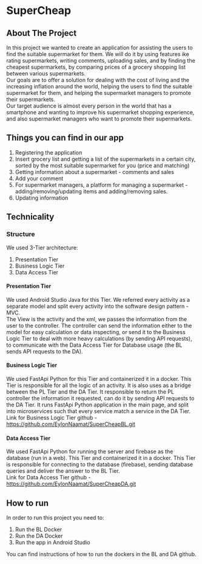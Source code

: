 # SuperCheap

## About The Project
In this project we wanted to create an application for assisting the users to find the suitable supermarket for them. 
We will do it by using features ike rating supermarkets, writing comments, uploading sales, and by finding the cheapest supermarkets, 
by comparing prices of a grocery shopping list between various supermarkets. </br>
Our goals are to offer a solution for dealing with the cost of living and the increasing inflation around the world, helping the users
to find the suitable supermarket for them, and helping the supermarket managers to promote their supermarkets.</br>
Our target audience is almost every person in the world that has a smartphone and wanting to improve his supermarket shopping experience,
and also supermarket managers who want to promote their supermarkets.</br>

## Things you can find in our app
1. Registering the application
2. Insert grocery list and getting a list of the supermarkets in a certain city, sorted by the most suitable supermarket for you (price and matching)
3. Getting information about a supermarket - comments and sales
4. Add your comment
5. For supermarket managers, a platform for managing a supermarket - adding/removing/updating items and adding/removing sales.
6. Updating information </br>

## Technicality
### Structure
We used 3-Tier architecture:
1. Presentation Tier
2. Business Logic Tier
3. Data Access Tier

#### Presentation Tier
We used Android Studio Java for this Tier. We referred every activity as a separate model and split every activity
into the software design pattern - MVC. </br>
The View is the activity and the xml, we passes the information from the user to the controller. The controller can send the information
either to the model for easy calculation or data inspecting, or send it to the Business Logic Tier to deal with more heavy
calculations (by sending API requests), to communicate with the Data Access Tier for Database usage
(the BL sends API requests to the DA).

#### Business Logic Tier
We used FastApi Python for this Tier and containerized it in a docker. This Tier is responsible for all the logic of an activity.
It is also uses as a bridge between the PL Tier and the DA Tier.
It responsible to return the PL controller the information it requested, can do it by sending API requests to the DA Tier.
It runs FastApi Python application in the main page, and split into microservices such that every service match
a service in the DA Tier. </br>
Link for Business Logic Tier github - https://github.com/EylonNaamat/SuperCheapBL.git

#### Data Access Tier
We used FastApi Python for running the server and firebase as the database (run in a web). This Tier and containerized 
it in a docker. This Tier is responsible for connecting to the database (firebase), sending database queries and deliver the answer
to the BL Tier.</br>
Link for Data Access Tier github - https://github.com/EylonNaamat/SuperCheapDA.git


## How to run
In order to run this project you need to:
1. Run the BL Docker
2. Run the DA Docker
3. Run the app in Android Studio

You can find instructions of how to run the dockers in the BL and DA github.







